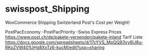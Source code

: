 # swisspost_Shipping
WooCommerce Shipping Switzerland Post's Cost per Weight!


PostPacEconomy  -PostPacPriority -Swiss Express
Prices https://www.post.ch/de/pakete-versenden/pakete-inland
Tarif Liste https://docs.google.com/spreadsheets/d/17cYVS_MpQQ83vy8lJ8u-RKoZVW401UHg8XxTz6-kucM/edit?usp=sharing
